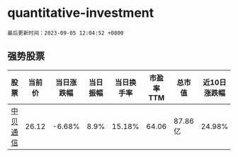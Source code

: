 # quantitative-investment

`最后更新时间：2023-09-05 12:04:52 +0800`

## 强势股票

|股票|当前价|当日涨跌幅|当日振幅|当日换手率|市盈率TTM|总市值|近10日涨跌幅|
|----|----|----|----|----|----|----|----|
|[中贝通信](https://xueqiu.com/S/SH603220)|26.12|-6.68%|8.9%|15.18%|64.06|87.86亿|24.98%|
